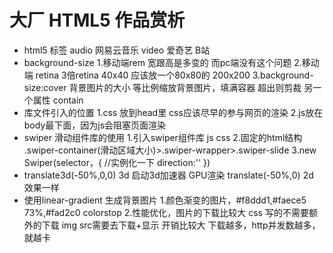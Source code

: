 # 大厂 HTML5 作品赏析
- html5 标签
    audio 网易云音乐
    video 爱奇艺 B站
- background-size
    1.移动端rem 宽跟高是多变的 而pc端没有这个问题
    2.移动端 retina 3倍retina
        40x40 应该放一个80x80的
        200x200 
    3.background-size:cover  背景图片的大小
        等比例缩放背景图片，填满容器
        超出则剪裁
        另一个属性 contain
- 库文件引入的位置
    1.css 放到head里
        css应该尽早的参与网页的渲染
    2.js放在body最下面，因为js会阻塞页面渲染
- swiper 滑动组件库的使用
    1.引入swiper组件库
        js css
    2.固定的html结构
        .swiper-container(滑动区域大小)>.swiper-wrapper>.swiper-slide
    3.new Swiper(selector，{ //实例化一下
        direction:''
        })
- translate3d(-50%,0,0) 3d 启动3d加速器 GPU渲染
    translate(-50%,0) 2d
    效果一样 
- 使用linear-gradient 生成背景图片
    1.颜色渐变的图片，#f8ddd1,#faece5 73%,#fad2c0
        colorstop
    2.性能优化，图片的下载比较大
        css 写的不需要额外的下载   img src需要去下载+显示 开销比较大
        下载越多，http并发数越多，就越卡